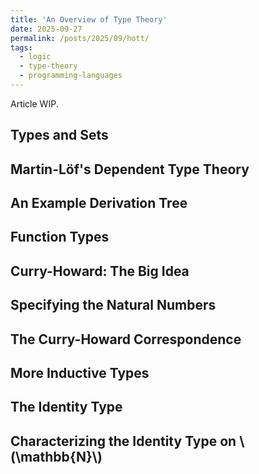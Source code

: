 ```yaml
---
title: 'An Overview of Type Theory'
date: 2025-09-27
permalink: /posts/2025/09/hott/
tags:
  - logic
  - type-theory
  - programming-languages
---
```


Article WIP.

## Types and Sets



## Martin-Löf's Dependent Type Theory



## An Example Derivation Tree



## Function Types



## Curry-Howard: The Big Idea



## Specifying the Natural Numbers



## The Curry-Howard Correspondence



## More Inductive Types



## The Identity Type



## Characterizing the Identity Type on \\(\mathbb{N}\\)


